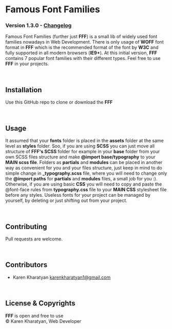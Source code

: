 # Famous Font Families
### Version 1.3.0  -  [Changelog](CHANGELOG.md)

Famous Font Families (further just **FFF**) is a small lib of widely used font families nowadays in Web Development. There is only usage of **WOFF** font format in **FFF** which is the recommended format of the font by **W3C** and fully supported in all modern browsers (**IE9+**). At this initial version, **FFF** contains 7 popular font families with their different types.
Feel free to use **FFF** in your projects.

&nbsp;
## Installation
Use this GitHub repo to clone or download the **FFF**

&nbsp;
## Usage
It assumed that your **fonts** folder is placed in the **assets** folder at the same level as **styles** folder. Soo, if you are using **SCSS** you can just move all structure of **FFF's SCSS** folder for example in your **base** folder from your own SCSS files structure and make **@import base/typography** to your **MAIN scss file**. Folders as **partials** and **modules** can be placed in another way as convenient for you and your files structure, just keep in mind to do simple change in **_typography.scss** file, where you will need to change only the **@import paths** for **partials** and **modules** files, a small job for you :). Otherwise, if you are using basic **CSS** you will need to copy and paste the @font-face rules from **typography.css** file to your **MAIN CSS** stylesheet file before any styles. Useless fonts for your project can be managed by yourself, by deleting or just shifting out from your project.

&nbsp;
## Contributing
Pull requests are welcome.

&nbsp;
## Contributors
- Karen Kharatyan <karenkharatyan1@gmail.com>

&nbsp;
## License & Copyrights
**FFF** is open and free to use\
© Karen Kharatyan, Web Developer